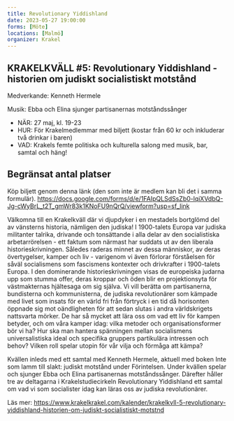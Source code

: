 ```yaml
---
title: Revolutionary Yiddishland
date: 2023-05-27 19:00:00
forms: [Möte]
locations: [Malmö]
organizer: Krakel
---
```

## KRAKELKVÄLL #5: Revolutionary Yiddishland - historien om judiskt socialistiskt motstånd

Medverkande: Kenneth Hermele

Musik: Ebba och Elina sjunger partisanernas motståndssånger

* NÄR: 27 maj, kl. 19-23
* HUR: För Krakelmedlemmar med biljett (kostar från 60 kr och inkluderar två drinkar i baren)
* VAD: Krakels femte politiska och kulturella salong med musik, bar, samtal och häng!

## Begränsat antal platser
Köp biljett genom denna länk (den som inte är medlem kan bli det i samma formulär).
https://docs.google.com/forms/d/e/1FAIpQLSdSsZb0-lqiXVdbQ-Jg-cWyBrL_t2T_gmWr83k1KNoFU9nQrQ/viewform?usp=sf_link


Välkomna till en Krakelkväll där vi djupdyker i en mestadels bortglömd del av vänsterns historia, nämligen den judiska! I 1900-talets Europa var judiska militanter talrika, drivande och tonsättande i alla delar av den socialistiska arbetarrörelsen - ett faktum som närmast har suddats ut av den liberala historieskrivningen. Således raderas minnet av dessa människor, av deras övertygelser, kamper och liv - varigenom vi även förlorar förståelsen för såväl socialismens som fascismens kontexter och drivkrafter i 1900-talets Europa. I den dominerande historieskrivningen visas de europeiska judarna upp som stumma offer, deras kroppar och öden blir en projektionsyta för västmakternas hjältesaga om sig själva. Vi vill berätta om partisanerna, bundisterna och kommunisterna, de judiska revolutionärer som kämpade med livet som insats för en värld fri från förtryck i en tid då horisonten öppnade sig mot oändligheten för att sedan slutas i andra världskrigets nattsvarta mörker. De har så mycket att lära oss om vad ett liv för kampen betyder, och om våra kamper idag: vilka metoder och organisationsformer bör vi ha? Hur ska man hantera spänningen mellan socialismens universalistiska ideal och specifika gruppers partikulära intressen och behov? Vilken roll spelar utopin för vår vilja och förmåga att kämpa? 

Kvällen inleds med ett samtal med Kenneth Hermele, aktuell med boken Inte som lamm till slakt: judiskt motstånd under Förintelsen. Under kvällen spelar och sjunger Ebba och Elina partisanernas motståndssånger. Därefter håller tre av deltagarna i Krakelstudiecirkeln Revolutionary Yiddishland ett samtal om vad vi som socialister idag kan läras oss av judiska revolutionärer. 

Läs mer: https://www.krakelkrakel.com/kalender/krakelkvll-5-revolutionary-yiddishland-historien-om-judiskt-socialistiskt-motstnd
